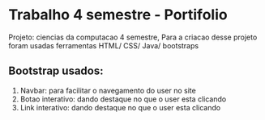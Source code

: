 # Trabalho 4 semestre - Portifolio
Projeto: ciencias da computacao 4 semestre,
Para a criacao desse projeto foram usadas ferramentas HTML/ CSS/ Java/ bootstraps

## Bootstrap usados:
1. Navbar: para facilitar o navegamento do user no site
2. Botao interativo: dando destaque no que o user esta clicando
3. Link interativo: dando destaque no que o user esta clicando

